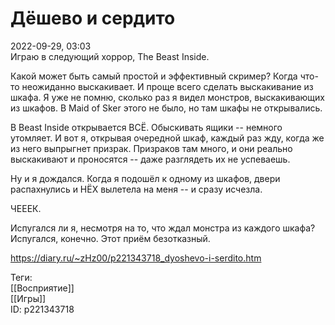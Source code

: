 Дёшево и сердито
=================

   
 2022-09-29, 03:03   
  Играю в следующий хоррор, The Beast Inside.   
   
 Какой может быть самый простой и эффективный скример? Когда что-то неожиданно выскакивает. И проще всего сделать выскакивание из шкафа. Я уже не помню, сколько раз я видел монстров, выскакивающих из шкафов. В Maid of Sker этого не было, но там шкафы не открывались.   
   
 В Beast Inside открывается ВСЁ. Обыскивать ящики -- немного утомляет. И вот я, открывая очередной шкаф, каждый раз жду, когда же из него выпрыгнет призрак. Призраков там много, и они реально выскакивают и проносятся -- даже разглядеть их не успеваешь.   
   
 Ну и я дождался. Когда я подошёл к одному из шкафов, двери распахнулись и НЁХ вылетела на меня -- и сразу исчезла.   
   
 ЧЕЕЕК.   
   
 Испугался ли я, несмотря на то, что ждал монстра из каждого шкафа? Испугался, конечно. Этот приём безотказный.   
    
 <https://diary.ru/~zHz00/p221343718_dyoshevo-i-serdito.htm>   
   
 Теги:   
 [[Восприятие]]   
 [[Игры]]   
 ID: p221343718